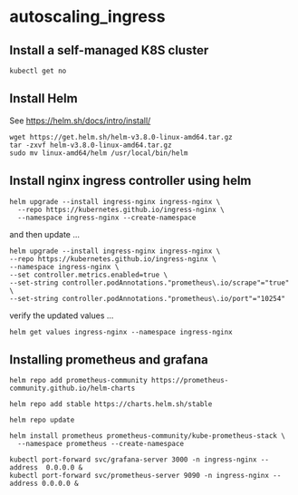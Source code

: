# autoscaling_ingress

## Install a self-managed K8S cluster
```
kubectl get no
```


## Install Helm
See https://helm.sh/docs/intro/install/
```
wget https://get.helm.sh/helm-v3.8.0-linux-amd64.tar.gz
tar -zxvf helm-v3.8.0-linux-amd64.tar.gz
sudo mv linux-amd64/helm /usr/local/bin/helm
```

## Install nginx ingress controller using helm
```
helm upgrade --install ingress-nginx ingress-nginx \
  --repo https://kubernetes.github.io/ingress-nginx \
  --namespace ingress-nginx --create-namespace
```
and then update ...
```
helm upgrade --install ingress-nginx ingress-nginx \
--repo https://kubernetes.github.io/ingress-nginx \
--namespace ingress-nginx \
--set controller.metrics.enabled=true \
--set-string controller.podAnnotations."prometheus\.io/scrape"="true" \
--set-string controller.podAnnotations."prometheus\.io/port"="10254"
```
verify the updated values ...
```
helm get values ingress-nginx --namespace ingress-nginx
```
## Installing prometheus and grafana
```
helm repo add prometheus-community https://prometheus-community.github.io/helm-charts
```
```
helm repo add stable https://charts.helm.sh/stable
```
```
helm repo update
```
```
helm install prometheus prometheus-community/kube-prometheus-stack \
  --namespace prometheus --create-namespace
```
```
kubectl port-forward svc/grafana-server 3000 -n ingress-nginx --address  0.0.0.0 &
kubectl port-forward svc/prometheus-server 9090 -n ingress-nginx --address 0.0.0.0 &
```
